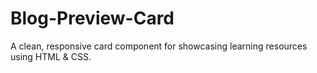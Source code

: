 # Blog-Preview-Card
A clean, responsive card component for showcasing learning resources using HTML &amp; CSS.
